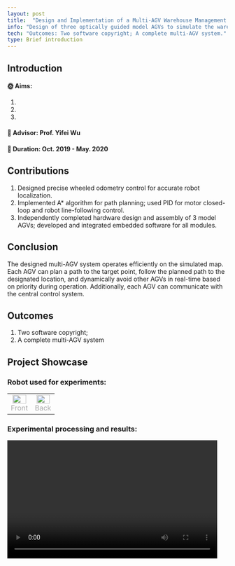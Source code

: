 ```yaml
---
layout: post
title:  "Design and Implementation of a Multi-AGV Warehouse Management System"
info: "Design of three optically guided model AGVs to simulate the warehouse management scheduling process."
tech: "Outcomes: Two software copyright; A complete multi-AGV system."
type: Brief introduction
---
```


## Introduction

#### &#127774; Aims: 

1. 
2. 
3. 

#### &#128221; Advisor: Prof. Yifei Wu 

#### &#128197; Duration: Oct. 2019 - May. 2020

## Contributions

1. Designed precise wheeled odometry control for accurate robot localization.
2. Implemented A* algorithm for path planning; used PID for motor closed-loop and robot line-following control.
3. Independently completed hardware design and assembly of 3 model AGVs; developed and integrated embedded software for all modules.


## Conclusion

The designed multi-AGV system operates efficiently on the simulated map. Each AGV can plan a path to the target point, follow the planned path to the designated location, and dynamically avoid other AGVs in real-time based on priority during operation. Additionally, each AGV can communicate with the central control system.

## Outcomes
 
1. Two software copyright; 
2. A complete multi-AGV system

## Project Showcase

### Robot used for experiments:

<table rules="none" align="center">
	<tr>
		<td>
			<center>
				<img src="https://effun.xyz/assets/img/20191001/微信图片_202409061520531.jpg" width="90%" />
				<br/>
				<font color="AAAAAA">Front</font>
			</center>
		</td>
		<td>
			<center>
				<img src="https://effun.xyz/assets/img/20191001/微信图片_20240906151343.jpg" width="90%" />
				<br/>
				<font color="AAAAAA">Back</font>
			</center>
		</td>
	</tr>
</table>


### Experimental processing and results:

<video width="480" height="270" controls>
    
    <source src="https://effun.xyz/assets/img/20191001/多AGV.mp4" type="video/mp4">

</video>